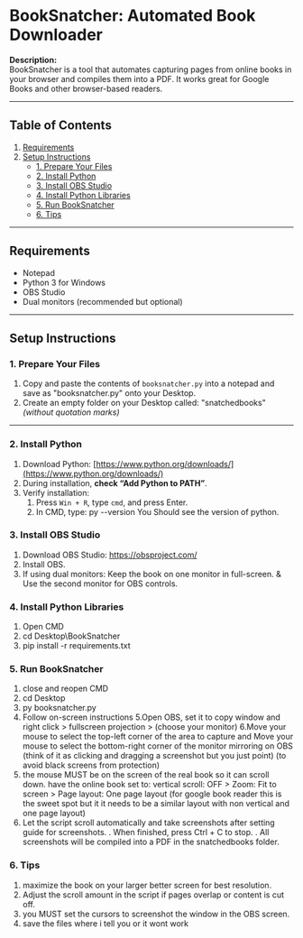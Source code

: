 # BookSnatcher: Automated Book Downloader

**Description:**  
BookSnatcher is a tool that automates capturing pages from online books in your browser and compiles them into a PDF. It works great for Google Books and other browser-based readers.

---

## Table of Contents
1. [Requirements](#requirements)
2. [Setup Instructions](#setup-instructions)
   - [1. Prepare Your Files](#1-prepare-your-files)
   - [2. Install Python](#2-install-python)
   - [3. Install OBS Studio](#3-install-obs-studio)
   - [4. Install Python Libraries](#4-install-python-libraries)
   - [5. Run BookSnatcher](#5-run-booksnatcher)
   - [6. Tips](#6-tips)

---

## Requirements

- Notepad  
- Python 3 for Windows  
- OBS Studio  
- Dual monitors (recommended but optional)  

---

## Setup Instructions

### 1. Prepare Your Files
1. Copy and paste the contents of `booksnatcher.py` into a notepad and save as "booksnatcher.py" onto your Desktop.  
2. Create an empty folder on your Desktop called: "snatchedbooks"
*(without quotation marks)*  

---

### 2. Install Python
1. Download Python: [https://www.python.org/downloads/](https://www.python.org/downloads/)  
2. During installation, **check “Add Python to PATH”**.  
3. Verify installation:  
   1. Press `Win + R`, type `cmd`, and press Enter.  
   2. In CMD, type: py --version
You Should see the version of python.


### 3. Install OBS Studio


1. Download OBS Studio: https://obsproject.com/
2. Install OBS. 
4. If using dual monitors: Keep the book on one monitor in full-screen. & Use the second monitor for OBS controls.

### 4. Install Python Libraries
1. Open CMD
2. cd Desktop\BookSnatcher
3. pip install -r requirements.txt

### 5. Run BookSnatcher
1. close and reopen CMD
2. cd Desktop
3. py booksnatcher.py
4. Follow on-screen instructions
5.Open OBS, set it to copy window and right click > fullscreen projection > (choose your monitor)
6.Move your mouse to select the top-left corner of the area to capture and
Move your mouse to select the bottom-right corner of the monitor mirroring on OBS (think of it as clicking and dragging a screenshot but you just point) (to avoid black screens from protection)
7. the mouse MUST be on the screen of the real book so it can scroll down. have the online book set to: vertical scroll: OFF > Zoom: Fit to screen > Page layout: One page layout (for google book reader this is the sweet spot but it it needs to be a similar layout with non vertical and one page layout)
8. Let the script scroll automatically and take screenshots after setting guide for screenshots.
. When finished, press Ctrl + C to stop.
. All screenshots will be compiled into a PDF in the snatchedbooks folder.

### 6. Tips
1. maximize the book on your larger better screen for best resolution.
2. Adjust the scroll amount in the script if pages overlap or content is cut off.
3. you MUST set the cursors to screenshot the window in the OBS screen.
4. save the files where i tell you or it wont work








